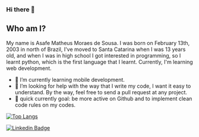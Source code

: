 ### Hi there 👋
## Who am I?
My name is Asafe Matheus Moraes de Sousa. I was born on February 13th, 2003 in north of Brazil, I've moved to Santa Catarina when I was 13 years old, and when I was in high school I got interested in programming, so I learnt python, which is the first language that I learnt. Currently, I'm learning web development. 


- 🌱 I’m currently learning mobile development.
- 🤔 I’m looking for help with the way that I write my code, I want it easy to understand. By the way, feel free to send a pull request at any project.
- 🔎 quick currently goal: be more active on Github and to implement clean code rules on my codes.

[![Top Langs](https://github-readme-stats.vercel.app/api/top-langs/?username=AsafeMatheus&langs_count=10)](https://github.com/AsafeMatheus/github-readme-stats)


[![Linkedin Badge](https://img.shields.io/badge/-Asafe%20Matheus-6633cc?logo=Linkedin&logoColor=white&link=https://www.linkedin.com/in/asafe-matheus-moraes-de-sousa-2128b01aa/)](https://www.linkedin.com/in/asafe-matheus-moraes-de-sousa-2128b01aa/) 
